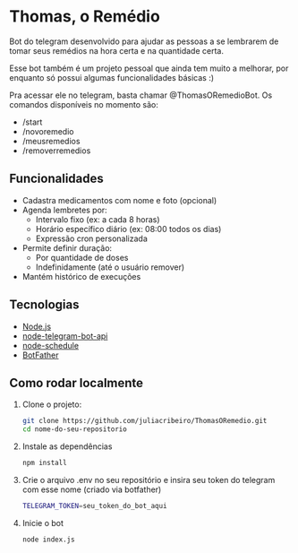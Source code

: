 # Thomas, o Remédio

Bot do telegram desenvolvido para ajudar as pessoas a se lembrarem de tomar seus remédios na hora certa e na quantidade certa.

Esse bot também é um projeto pessoal que ainda tem muito a melhorar, por enquanto só possui algumas funcionalidades básicas :)

Pra acessar ele no telegram, basta chamar @ThomasORemedioBot. Os comandos disponíveis no momento são:
- /start
- /novoremedio
- /meusremedios
- /removerremedios

## Funcionalidades

- Cadastra medicamentos com nome e foto (opcional)
- Agenda lembretes por:
  - Intervalo fixo (ex: a cada 8 horas)
  - Horário específico diário (ex: 08:00 todos os dias)
  - Expressão cron personalizada
- Permite definir duração:
  - Por quantidade de doses
  - Indefinidamente (até o usuário remover)
- Mantém histórico de execuções

## Tecnologias

- [Node.js](https://nodejs.org/)
- [node-telegram-bot-api](https://github.com/yagop/node-telegram-bot-api)
- [node-schedule](https://github.com/node-schedule/node-schedule)
- [BotFather]()

## Como rodar localmente

1. Clone o projeto:
   ```bash
   git clone https://github.com/juliacribeiro/ThomasORemedio.git
   cd nome-do-seu-repositorio

2. Instale as dependências
   ```bash
   npm install

3. Crie o arquivo .env no seu repositório e insira seu token do telegram com esse nome (criado via botfather)
    ```bash
    TELEGRAM_TOKEN=seu_token_do_bot_aqui

4. Inicie o bot
    ```bash
    node index.js
